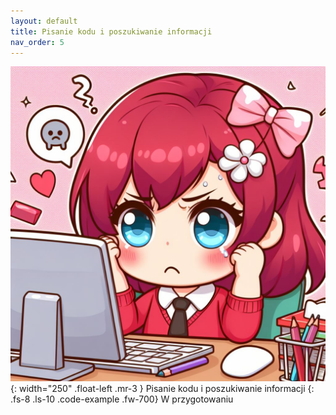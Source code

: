 ```yaml
---
layout: default
title: Pisanie kodu i poszukiwanie informacji
nav_order: 5
---
```

![](../images/intros/codingknowledge.jpg){: width="250" .float-left .mr-3 }
Pisanie kodu i poszukiwanie informacji
{: .fs-8 .ls-10 .code-example .fw-700}
W przygotowaniu